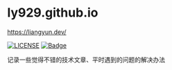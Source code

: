# ly929.github.io
https://liangyun.dev/
<p><a href="https://github.com/996icu/996.ICU/blob/master/LICENSE"><img src="https://camo.githubusercontent.com/41215df7ff78cefe41536bf897fe1c7e55b10bd2/68747470733a2f2f696d672e736869656c64732e696f2f62616467652f6c6963656e73652d416e74692532303939362d626c75652e737667" alt="LICENSE" data-canonical-src="https://img.shields.io/badge/license-Anti%20996-blue.svg" style="max-width:100%;"></a>
<a href="https://996.icu/#/zh_CN" rel="nofollow"><img src="https://camo.githubusercontent.com/13ac320a9a774e316fe72ffb1eaacf09b01b59a3/68747470733a2f2f696d672e736869656c64732e696f2f62616467652f6c696e6b2d3939362e6963752d7265642e737667" alt="Badge" data-canonical-src="https://img.shields.io/badge/link-996.icu-red.svg" style="max-width:100%;"></a></p>
记录一些觉得不错的技术文章、平时遇到的问题的解决办法
